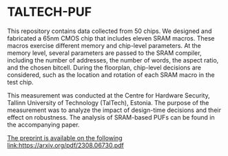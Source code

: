 # TALTECH-PUF
This repository contains data collected from 50 chips. We designed and fabricated a 65nm CMOS chip that includes eleven SRAM macros. These macros exercise different memory and chip-level parameters. At the memory level, several parameters are passed to the SRAM compiler, including the number of addresses, the number of words, the aspect ratio, and the chosen bitcell. During the floorplan, chip-level decisions are considered, such as the location and rotation of each SRAM macro in the test chip. 

This measurement was conducted at the Centre for Hardware Security, Tallinn University of Technology (TalTech), Estonia. The purpose of the measurement was to analyze the impact of design-time decisions and their effect on robustness. The analysis of SRAM-based PUFs can be found in the accompanying paper.

[The preprint is available on the following link:](https://arxiv.org/pdf/2308.06730.pdf)https://arxiv.org/pdf/2308.06730.pdf
